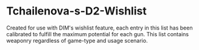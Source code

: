# Tchailenova-s-D2-Wishlist
Created for use with DIM's wishlist feature, each entry in this list has been calibrated to fulfill the maximum potential for each gun. This list contains weaponry regardless of game-type and usage scenario.
